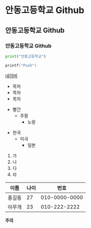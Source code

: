 # 안동고등학교 Github
## 안동고등학교 Github
### 안동고등학교 Github

```python
print("안동고등학교")
```

```c
printf("Push")
```

[네이버](www.naver.com)

* 목차
 * 목차
  * 목차

+ 빨간
   + 주황
       + 노랑

- 한국
   - 미국
      - 일본

1. 가
2. 나
3. 다
4. 라

이름 | 나이 | 번호
---|---|---|
홍길동|27|010-0000-0000
아무개|23|010-222-2222

**주의**
